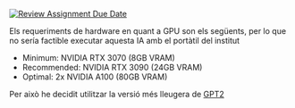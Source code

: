 [![Review Assignment Due Date](https://classroom.github.com/assets/deadline-readme-button-22041afd0340ce965d47ae6ef1cefeee28c7c493a6346c4f15d667ab976d596c.svg)](https://classroom.github.com/a/ehCBajNl)

Els requeriments de hardware en quant a GPU son els següents, per lo que no sería factible executar aquesta IA amb el portàtil del institut
- Minimum: NVIDIA RTX 3070 (8GB VRAM)
- Recommended: NVIDIA RTX 3090 (24GB VRAM)
- Optimal: 2x NVIDIA A100 (80GB VRAM)

Per això he decidit utilitzar la versió més lleugera de [GPT2](https://huggingface.co/openai-community/gpt2)
